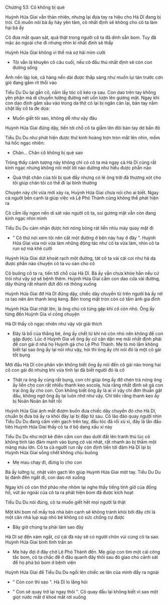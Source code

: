 




Chương 53: Cô không bị què

Huỳnh Hứa Giai vẫn thản nhiên, nhưng lại đưa tay ra hiệu cho Hà Dĩ đang bị trói. Cô muốn nói bà ấy hãy yên tâm, cô nhất định sẽ không cho cô ta làm hại bà ấy

Cô đưa mắt quan sát, quả thật trong người cô ta đã dính sẵn bom. Tuy đã mặc áo ngoài che đi nhưng nhìn kĩ nhất định sẽ thấy

Huỳnh Hứa Giai không vì thế mà sợ hãi mỉm cười

- Tôi vẫn là khuyên cô câu cuối, nếu cô đầu thú nhất định sẽ còn con đường sống

Ánh nến lập loè, cả hàng nến dài được thắp sáng như muốn lụi tàn trước cơn gió đang gầm rít thổi vào

Tiểu Du Du lại gần cô, nắm lấy tóc cô kéo ra sau. Con dao trên tay không yên phận mà di chuyển tường đường nét uốn lượn lên gương mặt. Ngay khi con dao định găm sâu vào trong da thịt cô lại bị ngăn cản lại, bàn tay nắm chặt lấy cô ta đe dọa:

- Muốn giết tôi sao, không dễ như vậy đâu

Huỳnh Hứa Giai đứng dậy, tiến tới chỗ cô ta giẫm lên đôi bàn tay dơ bẩn đó


Tiểu Du Du như phát hiện được thứ kinh hoàng trợn tròn mắt lên nhìn, mồm há hốc ngạc nhiên:

- Chân... Chân cô không bị què sao

Trông thấy cảnh tượng này không chỉ có cô ta mà ngay cả Hà Dĩ cũng rất kinh ngạc nhưng không nói một lời nào dường như hiểu được phần nào

- Quả thật chân của tôi bị què đấy nhưng có lẽ ông trời đã thương xót cho tôi giúp chân tôi có thể đi lại bình thường

Chuyện này chỉ vừa mới xảy ra, Huỳnh Hứa Giai chưa nói cho ai biết. Ngay cả người bên cạnh là giúp việc và Lệ Phó Thành cũng không thể phát hiện ra

Cô cầm lấy ngọn nến dí sát vào người cô ta, soi gương mặt vẫn còn đang kinh ngạc nhìn mình

Tiểu Du Du cảm nhận được hơi nóng bỏng rát liền nhíu mày quay mặt đi

- " Cô thử nói xem tôi nên cắt một đường ở bên này hay ở đây ". Huỳnh Hứa Giai vừa nói vừa làm những động tác như cô ta vừa làm, nhìn cô ta run sợ mà khẽ cười

Huỳnh Hứa Giai dứt khoát rạch một đường, tát cô ta vài cái coi như hả dạ được phần nào chuyện cô ta vu oan cho cô

Cô buông cô ta ra, tiến tới chỗ của Hà Dĩ. Bà ấy vẫn chưa khỏe hẳn nếu cứ trói như vậy sợ sẽ bệnh thêm. Huỳnh Hứa Giai cầm con dao cứa vài đường, dây thừng rất nhanh đứt đôi rơi thõng xuống

Huỳnh Hứa Giai đỡ Hà Dĩ đứng dậy, chiếc dây chuyền từ trên người bà ấy rơi ra tạo nên âm thanh leng keng. Bên trong mặt tròn còn có tấm ảnh gia đình


Huỳnh Hứa Giai nhặt lên, là ông chú cô từng gặp khi cô còn nhỏ. Ông ấy từng đến Huỳnh Gia vì công chuyện

Hà Dĩ thấy cô ngạc nhiên như vậy vội giải thích

- Đây là bố của thằng bé, ông ấy chết từ khi nó còn nhỏ nên không để con gặp được. Lúc ở Huỳnh Gia về ông ấy cứ căn dặn mẹ mãi nhất định phải để con gái ở nhà họ Huỳnh gả cho Lệ Phó Thành. Mẹ tò mò lắm không biết tại sao ông ấy lại nói như vậy, hỏi thì ông ấy chỉ nói đó là một cô gái tốt bụng

Mới đầu Hà Dĩ còn phân vân không biết ông ấy nói đến cô gái nào trong hai cô con gái đó nhưng khi vừa tỉnh lại đã biết người đó là cô

- Thật ra ông ấy cũng rất bụng, con chỉ giúp ông ấy đỡ chén trà nóng ông ấy liền cho con rất nhiều thanh kẹo socola, hứa rằng nhất định sẽ gả con trai ông ấy cho con. Con không biết ông ấy là ai vì vậy chỉ đơn thuần gật đầu, không ngờ ông ấy lại luôn nhớ như vậy. Chỉ tiếc rằng thanh kẹo ấy bị Noãn Noãn ăn hết rồi

Huỳnh Hứa Giai ánh mắt đượm buồn đưa chiếc dây chuyền đó cho Hà Dĩ, chuẩn bị đưa bà ấy ra khỏi đây lại bị đập từ sau. Cô lảo đảo quay người nhìn Tiểu Du Du đang cầm viên gạch trên tay, đầu tóc đã rối xù xì, đây là lần đầu tiên Huỳnh Hứa Giai thấy cô ta ở bộ dạng xấu xí này

Tiểu Du Du như một kẻ điên cầm con dao dưới đất lên tranh thủ lúc cô không tỉnh táo đâm mạnh vào bụng cô vài nhát, rất nhanh áo bị thấm một mảng máu lớn. Cô ta cả người run rẩy còn định tiến tới đâm Hà Dĩ lại bị Huỳnh Hứa Giai sống chết không chịu buông

- Mẹ mau chạy đi, đừng lo cho con

Bà ấy lưỡng lự, nhặt viên gạch lên giúp Huỳnh Hứa Giai một tay. Tiểu Du Du bị đánh đến ngất đi, con dao rơi xuống

Ngay khi cô còn thở phào nhẹ nhõm lại nghe thấy tiếng tính giờ của đồng hồ, vứt áo ngoài của cô ta ra phát hiện bom đã được kích hoạt

Tiểu Du Du nói đúng, cô ta muốn giết hết mọi người là thật

Một khi bom nổ mấy toà nhà bên cạnh sẽ không tránh khỏi bởi đây chỉ là một căn nhà lụp xụp nhỏ bé không có sức chống cự được

- Bây giờ chúng ta phải làm sao đây

Hà Dĩ sợ đến xám ngắt, cứ cái đà này sẽ có người chôn vùi cùng cô ta sao. Huỳnh Hứa Giai bình tĩnh trấn an

- Mẹ hãy đợi ở đây chờ Lệ Phó Thành đến. Mẹ giúp con tìm một cái công tắc bom, cô ta chắc để ở đâu quanh đây thôi sau đó giao cho cảnh sát để họ phá bỏ bom ở bệnh viện

Huỳnh Hứa Giai để Tiểu Du Du ngồi lên chiếc xe lăn của mình đẩy ra ngoài

- " Còn con thì sao ". Hà Dĩ lo lắng hỏi

- " Con sẽ quay trở lại ngay thôi ". Cô quay đầu lại không biết vì sao một giọt nước mắt ở khoé mắt rơi xuống




